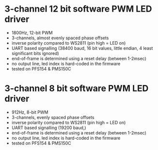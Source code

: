 
# 3-channel 12 bit software PWM LED driver

* 1800Hz, 12-bit PWM
* 3-channels, almost evenly spaced phase offsets
* inverse polarity compared to WS2811 (pin high = LED on)
* UART based signalling (38400 baud, 16 bit values, little endian, 4 least significant bits ignored)
* end-of-frame is determined using a reset delay (between 1-2msec)
* no output line, led index is hard-coded in the firmware
* tested on PFS154 & PMS150C


# 3-channel 8 bit software PWM LED driver

* 912Hz, 8-bit PWM
* 3-channels, evenly spaced phase offsets
* inverse polarity compared to WS2811 (pin high = LED on)
* UART based signalling (19200 baud,)
* end-of-frame is determined using a reset delay (between 1-2msec)
* no output line, led index is hard-coded in the firmware
* tested on PFS154 & PMS150C

